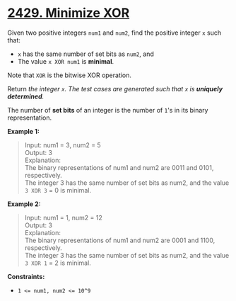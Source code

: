 # **[2429. Minimize XOR](https://leetcode.com/problems/minimize-xor/description/)**

Given two positive integers `num1` and `num2`, find the positive integer `x` such that:

- `x` has the same number of set bits as `num2`, and
- The value `x XOR num1` is **minimal**.

Note that `XOR` is the bitwise XOR operation.

Return *the integer `x`. The test cases are generated such that `x` is **uniquely determined**.*

The number of **set bits** of an integer is the number of `1`'s in its binary representation.

**Example 1:**

> Input: num1 = 3, num2 = 5  
> Output: 3  
> Explanation:  
> The binary representations of num1 and num2 are 0011 and 0101, respectively.  
> The integer 3 has the same number of set bits as num2, and the value `3 XOR 3` = 0 is minimal.  

**Example 2:**

> Input: num1 = 1, num2 = 12  
> Output: 3  
> Explanation:  
> The binary representations of num1 and num2 are 0001 and 1100, respectively.  
> The integer 3 has the same number of set bits as num2, and the value `3 XOR 1` = 2 is minimal.  

**Constraints:**

- `1 <= num1, num2 <= 10^9`